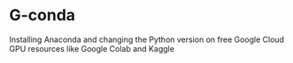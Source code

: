 # G-conda
Installing Anaconda and changing the Python version on free Google Cloud GPU resources like Google Colab and Kaggle
